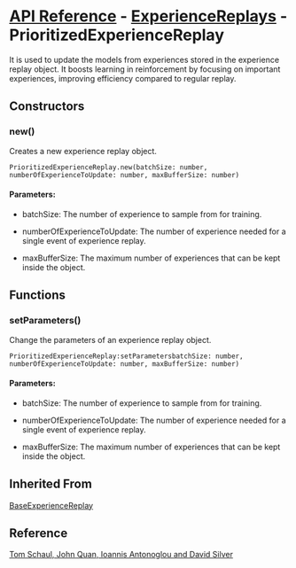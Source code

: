# [API Reference](../../API.md) - [ExperienceReplays](../ExperienceReplays.md) - PrioritizedExperienceReplay

It is used to update the models from experiences stored in the experience replay object. It boosts learning in reinforcement by focusing on important experiences, improving efficiency compared to regular replay.

## Constructors

### new()

Creates a new experience replay object.

```
PrioritizedExperienceReplay.new(batchSize: number, numberOfExperienceToUpdate: number, maxBufferSize: number)
```

#### Parameters:

* batchSize: The number of experience to sample from for training.

* numberOfExperienceToUpdate: The number of experience needed for a single event of experience replay.

* maxBufferSize: The maximum number of experiences that can be kept inside the object.

## Functions

### setParameters()

Change the parameters of an experience replay object.

```
PrioritizedExperienceReplay:setParametersbatchSize: number, numberOfExperienceToUpdate: number, maxBufferSize: number)
```

#### Parameters:

* batchSize: The number of experience to sample from for training.

* numberOfExperienceToUpdate: The number of experience needed for a single event of experience replay.

* maxBufferSize: The maximum number of experiences that can be kept inside the object.

## Inherited From

[BaseExperienceReplay](BaseExperienceReplay.md)

## Reference

[Tom Schaul, John Quan, Ioannis Antonoglou and David Silver](https://arxiv.org/pdf/1511.05952.pdf)

